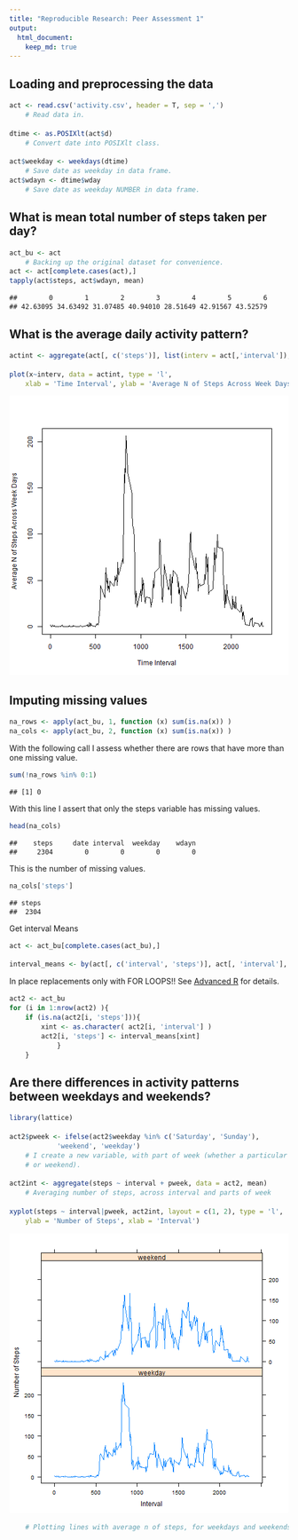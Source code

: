 ```yaml
---
title: "Reproducible Research: Peer Assessment 1"
output: 
  html_document:
    keep_md: true
---
```



## Loading and preprocessing the data

```r
act <- read.csv('activity.csv', header = T, sep = ',')
	# Read data in.

dtime <- as.POSIXlt(act$d)
	# Convert date into POSIXlt class.

act$weekday <- weekdays(dtime)
	# Save date as weekday in data frame.
act$wdayn <- dtime$wday
	# Save date as weekday NUMBER in data frame.
```



## What is mean total number of steps taken per day?

```r
act_bu <- act
	# Backing up the original dataset for convenience. 
act <- act[complete.cases(act),]
tapply(act$steps, act$wdayn, mean)
```

```
##        0        1        2        3        4        5        6 
## 42.63095 34.63492 31.07485 40.94010 28.51649 42.91567 43.52579
```


## What is the average daily activity pattern?


```r
actint <- aggregate(act[, c('steps')], list(interv = act[,'interval']), mean)

plot(x~interv, data = actint, type = 'l', 
	xlab = 'Time Interval', ylab = 'Average N of Steps Across Week Days')
```

![plot of chunk unnamed-chunk-3](figure/unnamed-chunk-3-1.png) 

## Imputing missing values


```r
na_rows <- apply(act_bu, 1, function (x) sum(is.na(x)) )
na_cols <- apply(act_bu, 2, function (x) sum(is.na(x)) )
```
With the following call I assess whether there are rows that
have more than one missing value. 


```r
sum(!na_rows %in% 0:1)
```

```
## [1] 0
```
With this line I assert that only the steps variable has missing values. 

```r
head(na_cols)
```

```
##    steps     date interval  weekday    wdayn 
##     2304        0        0        0        0
```
This is the number of missing values.

```r
na_cols['steps']
```

```
## steps 
##  2304
```
Get interval Means


```r
act <- act_bu[complete.cases(act_bu),]

interval_means <- by(act[, c('interval', 'steps')], act[, 'interval'], function(x) mean(x[, 'steps']))
```


In place replacements only with FOR LOOPS!! See [Advanced R](http://adv-r.had.co.nz/Functionals.html#functionals-not) for details. 

```r
act2 <- act_bu
for (i in 1:nrow(act2) ){
	if (is.na(act2[i, 'steps'])){
		xint <- as.character( act2[i, 'interval'] )
		act2[i, 'steps'] <- interval_means[xint]
			}
	}
```

## Are there differences in activity patterns between weekdays and weekends?

```r
library(lattice)

act2$pweek <- ifelse(act2$weekday %in% c('Saturday', 'Sunday'), 
			'weekend', 'weekday')
	# I create a new variable, with part of week (whether a particular day is weekday
	# or weekend).

act2int <- aggregate(steps ~ interval + pweek, data = act2, mean)
	# Averaging number of steps, across interval and parts of week

xyplot(steps ~ interval|pweek, act2int, layout = c(1, 2), type = 'l',
	ylab = 'Number of Steps', xlab = 'Interval')
```

![plot of chunk unnamed-chunk-10](figure/unnamed-chunk-10-1.png) 

```r
	# Plotting lines with average n of steps, for weekdays and weekends.
```

